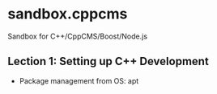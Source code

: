# sandbox.cppcms
Sandbox for C++/CppCMS/Boost/Node.js

## Lection 1: Setting up C++ Development

- Package management from OS: apt


